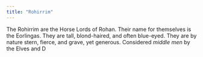 ```yaml
---
title: "Rohirrim"
---
```


The Rohirrim are the Horse Lords of Rohan. Their name for themselves is
the Eorlingas. They are tall, blond-haired, and often blue-eyed. They
are by nature stern, fierce, and grave, yet generous. Considered *middle
men* by the Elves and D